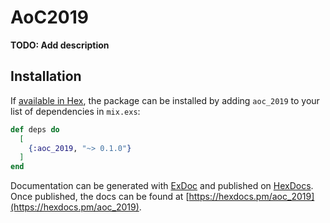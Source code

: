 # AoC2019

**TODO: Add description**

## Installation

If [available in Hex](https://hex.pm/docs/publish), the package can be installed
by adding `aoc_2019` to your list of dependencies in `mix.exs`:

```elixir
def deps do
  [
    {:aoc_2019, "~> 0.1.0"}
  ]
end
```

Documentation can be generated with [ExDoc](https://github.com/elixir-lang/ex_doc)
and published on [HexDocs](https://hexdocs.pm). Once published, the docs can
be found at [https://hexdocs.pm/aoc_2019](https://hexdocs.pm/aoc_2019).

